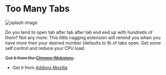 # Too Many Tabs

![splash image](canvas-large.png)

Do you tend to open tab after tab after tab end end up with hundreds of them? Not any more. This little nagging extension will remind you when you have more then your desired number (defaults to 9) of tabs open. Get some self control and reduce your CPU load.

~~Get it from the [Chrome Webstore](https://chrome.google.com/webstore/detail/to-many-tabs/nlkndibnjffddomkegpgkeejdahifpop).~~

- Get it from [Addons Mozilla](https://addons.mozilla.org/en-US/firefox/addon/too-many-tabs/?src=search)
